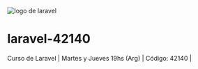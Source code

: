 ![logo de laravel](https://github.com/exegeses/laravel-42140/blob/main/imagenes/laravel-logo.png?raw=true)

# laravel-42140
Curso de Laravel | Martes y Jueves 19hs (Arg) | Código: 42140 |
